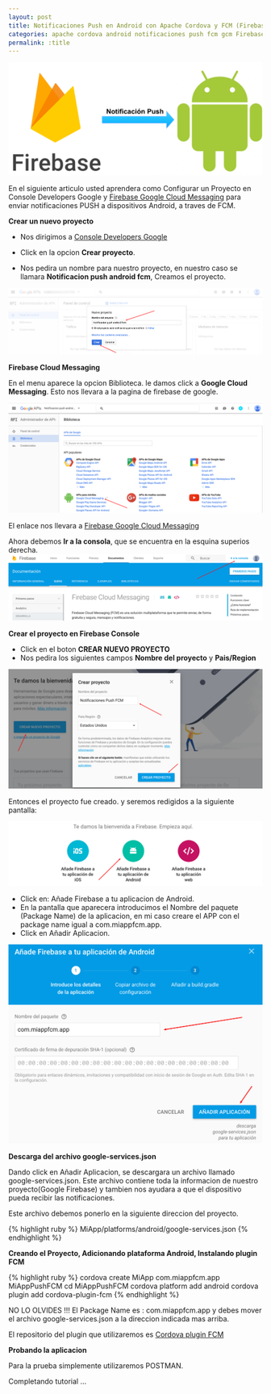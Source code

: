 ```yaml
---
layout: post
title: Notificaciones Push en Android con Apache Cordova y FCM (Firebase Cloud Messaging)
categories: apache cordova android notificaciones push fcm gcm Firebase Cloud Messaging
permalink: :title
---
```



<img src="/assets/apache-cordova-push-android-fcm/imagen-principal.png" />


En el siguiente articulo usted aprendera como Configurar un Proyecto en Console Developers Google y  <a href="https://firebase.google.com/docs/cloud-messaging/" target="_blank">Firebase Google Cloud Messaging</a> para enviar notificaciones PUSH a dispositivos Android, a traves de FCM.


**Crear un nuevo proyecto**

- Nos dirigimos a [Console Developers Google](https://console.developers.google.com/)

- Click en la opcion **Crear proyecto**.

- Nos pedira un nombre para nuestro proyecto, en nuestro caso se llamara **Notificacion push android fcm**, Creamos el proyecto.


<img src="/assets/apache-cordova-push-android-fcm/crear-proyecto notificaciones-push-android.png" />

**Firebase Cloud Messaging**

En el menu aparece la opcion Biblioteca. le damos click a **Google Cloud Messaging**. Esto nos llevara a la pagina de firebase de google.

<img src="/assets/apache-cordova-push-android-fcm/habilitando-fcm.png" />

El enlace nos llevara a [Firebase Google Cloud Messaging](https://firebase.google.com/docs/cloud-messaging/)

Ahora debemos **Ir a la consola**, que se encuentra en la esquina superios derecha.
<img src="/assets/apache-cordova-push-android-fcm/ir-a-la-consola.png" />


**Crear el proyecto en Firebase Console**

- Click en el boton **CREAR NUEVO PROYECTO**
- Nos pedira los siguientes campos **Nombre del proyecto** y **Pais/Region**

<img src="/assets/apache-cordova-push-android-fcm/nuevo-proyecto-fcm.png" />

Entonces el proyecto fue creado. y seremos redigidos a la siguiente pantalla:

<img src="/assets/apache-cordova-push-android-fcm/anade-firebase-a-tu-proyecto.png" />

- Click en: Añade Firebase a tu aplicacion de Android.
- En la pantalla que aparecera introducimos el Nombre del paquete (Package Name) de la aplicacion, en mi caso creare el APP con el package name igual a com.miappfcm.app.
- Click en Añadir Aplicacion.

<img src="/assets/apache-cordova-push-android-fcm/generando-el-json.png" />

**Descarga del archivo google-services.json**

Dando click en Añadir Aplicacion, se descargara un archivo llamado google-services.json. Este archivo contiene toda la informacion de nuestro proyecto(Google Firebase) y tambien nos ayudara a que el dispositivo pueda recibir las notificaciones.

Este archivo debemos ponerlo en la siguiente direccion del proyecto.


{% highlight ruby %}
MiApp/platforms/android/google-services.json
{% endhighlight %}


**Creando el Proyecto, Adicionando plataforma Android, Instalando plugin FCM**

{% highlight ruby %}
cordova create MiApp com.miappfcm.app MiAppPushFCM
cd MiAppPushFCM
cordova platform add android
cordova plugin add cordova-plugin-fcm
{% endhighlight %}

NO LO OLVIDES !!! El Package Name es : com.miappfcm.app y debes mover el archivo google-services.json a la direccion indicada mas arriba.

El repositorio del plugin que utilizaremos es [Cordova plugin FCM](https://github.com/fechanique/cordova-plugin-fcm)



**Probando la aplicacion**

Para la prueba simplemente utilizaremos POSTMAN.

Completando tutorial ... 

